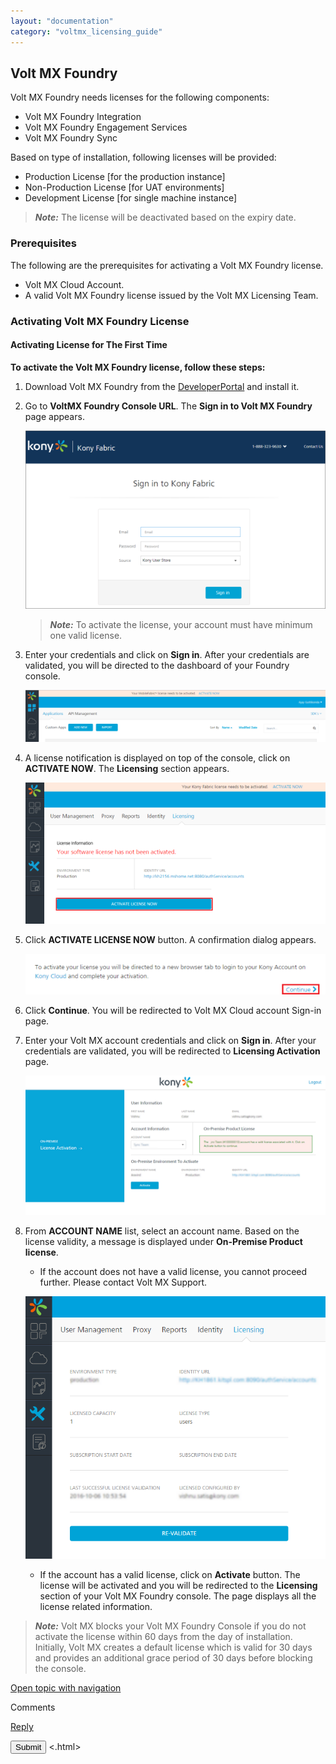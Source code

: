```yaml
---
layout: "documentation"
category: "voltmx_licensing_guide"
---
```

                            


Volt MX  Foundry
-----------

Volt MX  Foundry needs licenses for the following components:

*   Volt MX Foundry Integration
*   Volt MX Foundry Engagement Services
*   Volt MX Foundry Sync

Based on type of installation, following licenses will be provided:

*   Production License \[for the production instance\]
*   Non-Production License \[for UAT environments\]
*   Development License \[for single machine instance\]

> **_Note:_** The license will be deactivated based on the expiry date.

### Prerequisites

The following are the prerequisites for activating a Volt MX Foundry license.

*   Volt MX Cloud Account.
*   A valid Volt MX Foundry license issued by the Volt MX Licensing Team.

### Activating Volt MX Foundry License

#### Activating License for The First Time

**To activate the Volt MX Foundry license, follow these steps:**

1.  Download Volt MX Foundry from the [DeveloperPortal](http://community.hclvoltmx.com/downloads) and install it.
2.  Go to **VoltMX Foundry Console URL**. The **Sign in to Volt MX Foundry** page appears.
    
    ![](Resources/Images/log-inv8_576x342.png)
    
    > **_Note:_** To activate the license, your account must have minimum one valid license.
    
3.  Enter your credentials and click on **Sign in**. After your credentials are validated, you will be directed to the dashboard of your Foundry console.
    
    ![](Resources/Images/ActivateNow_576x100.png)
    
4.  A license notification is displayed on top of the console, click on **ACTIVATE NOW**. The **Licensing** section appears.
    
    ![](Resources/Images/Lic_575x270.png)
    
5.  Click **ACTIVATE LICENSE NOW** button. A confirmation dialog appears.
    
    ![](Resources/Images/Act_Continue_529x72.png)
    
6.  Click **Continue**. You will be redirected to Volt MX Cloud account Sign-in page.
7.  Enter your Volt MX account credentials and click on **Sign in**. After your credentials are validated, you will be redirected to **Licensing Activation** page.
    
    ![](Resources/Images/DisplayLicenses_577x268.png)
    
8.  From **ACCOUNT NAME** list, select an account name. Based on the license validity, a message is displayed under **On-Premise Product license**.
    
    *   If the account does not have a valid license, you cannot proceed further. Please contact Volt MX Support.
    
    ![](Resources/Images/OnRedirectionConsole.png)
    
    *   If the account has a valid license, click on **Activate** button. The license will be activated and you will be redirected to the **Licensing** section of your Volt MX Foundry console. The page displays all the license related information.

> **_Note:_** Volt MX blocks your Volt MX Foundry Console if you do not activate the license within 60 days from the day of installation. Initially, Volt MX creates a default license which is valid for 30 days and provides an additional grace period of 30 days before blocking the console.

[Open topic with navigation](../Content/License_Activation_through_VoltMX_Server_7.2.html)

Comments

[Reply](#)

 

</div> <input class="comment-submit" type="button" value="Submit" > </div> </div> </body> <.html></x-turndown>
